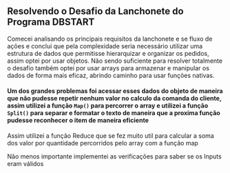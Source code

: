 
## Resolvendo o Desafio da Lanchonete do Programa DBSTART
<p>
  Comecei analisando os principais requisitos da lanchonete e se fluxo de ações e conclui que pela complexidade seria necessário utilizar uma estrutura de dados que permitisse 
  hierarquizar e organizar os pedidos, assim optei por usar objetos. Não sendo suficiente para resolver totalmente o desafio também optei por usar arrays para armazenar e manipular os
  dados de forma mais eficaz, abrindo caminho para usar funções nativas.
  <h4>Um dos grandes problemas foi acessar esses dados do objeto de maneira que não pudesse repetir nenhum valor no calculo da comanda do cliente, assim utilizei a função <code>Map()</code> para 
  percorrer o array e utilizei a função <code>Split()</code> para separar e formatar o texto de maneira que a proxima função pudesse reconhecer o item de maneira eficiente</h1>
  <p>Assim utilizei a função Reduce que se fez muito util para calcular a soma dos valor por quantidade percorridos pelo array com a função map </p>
  <p> Não menos importante implementei as verificações para saber se os Inputs eram válidos</p>
</p>
